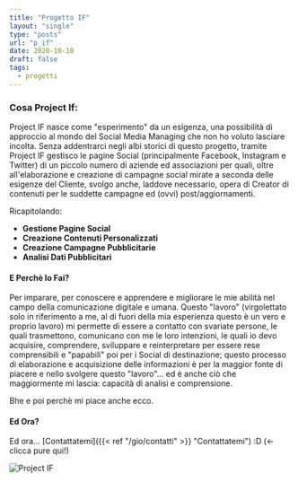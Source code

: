 ```yaml
---
title: "Progetto IF"
layout: "single"
type: "posts"
url: "p_if"
date: 2020-10-10
draft: false
tags:
  - progetti
---
```



### Cosa Project If:

Project IF nasce come "esperimento" da un esigenza, una possibilità di approccio al mondo del Social Media Managing che non ho voluto lasciare incolta. Senza addentrarci negli albi storici di questo progetto, tramite Project IF gestisco le pagine Social (principalmente Facebook, Instagram e Twitter) di un piccolo numero di aziende ed associazioni per quali, oltre all'elaborazione e creazione di campagne social mirate a seconda delle esigenze del Cliente, svolgo anche, laddove necessario, opera di Creator di contenuti per le suddette campagne ed (ovvi) post/aggiornamenti.

Ricapitolando:
- **Gestione Pagine Social**
- **Creazione Contenuti Personalizzati**
- **Creazione Campagne Pubblicitarie**
- **Analisi Dati Pubblicitari**

#### E Perchè lo Fai?

Per imparare, per conoscere e apprendere e migliorare le mie abilità nel campo della comunicazione digitale e umana. Questo "lavoro" (virgolettato solo in riferimento a me, al di fuori della mia esperienza questo è un vero e proprio lavoro) mi permette di essere a contatto con svariate persone, le quali trasmettono, comunicano con me le loro intenzioni, le quali io devo acquisire, comprendere, sviluppare e reinterpretare per essere rese comprensibili e "papabili" poi per i Social di destinazione; questo processo di elaborazione e acquisizione delle informazioni è per la maggior fonte di piacere e nello svolgere questo "lavoro"... ed è anche ciò che maggiormente mi lascia: capacità di analisi e comprensione.

Bhe e poi perchè mi piace anche ecco.

#### Ed Ora?

Ed ora... [Contattatemi]({{< ref "/gio/contatti" >}} "Contattatemi") :D (<- clicca pure qui!)

![Project IF](/cose_che/images/project_if.png)
